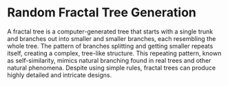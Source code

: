 # Random Fractal Tree Generation
  A fractal tree is a computer-generated tree that starts with a single trunk and branches out into smaller and smaller branches, each resembling the whole tree. The pattern of branches splitting and getting smaller repeats itself, creating a complex, tree-like structure. This repeating pattern, known as self-similarity, mimics natural branching found in real trees and other natural phenomena. Despite using simple rules, fractal trees can produce highly detailed and intricate designs.
